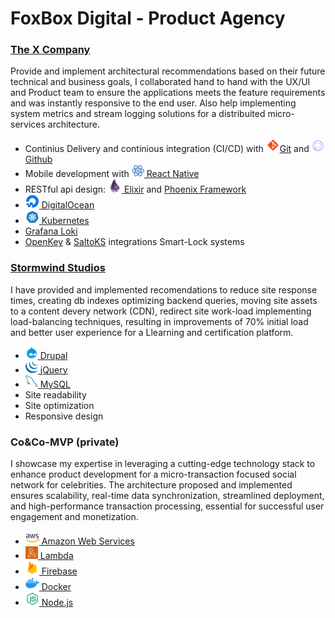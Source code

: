 # FoxBox Digital - Product Agency

### [The X Company](https://thexlife.co/)

Provide and implement architectural recommendations based on their future technical and business goals, I collaborated hand to hand with the UX/UI and Product team to ensure the applications meets the feature requirements and was instantly responsive to the end user. Also help implementing system metrics and stream logging solutions for a distribuited micro-services architecture.

- Continius Delivery and continious integration (CI/CD) with <a href="https://git-scm.com/"><img src="./images/git.svg" width="22px"/>Git</a> and <a href="https://github.com/"><img src="./images/github.svg" width="20px"/> Github</a>
- Mobile development with <a href="https://reactnative.dev/"><img src="./images/react.svg" width="20px"/> React Native</a>
- RESTful api design: <a href="https://elixir-lang.org/"><img src="./images/elixir.svg" width="22px"/> Elixir</a> and <a href="https://www.phoenixframework.org/">Phoenix Framework</a>
- [<img src="./images/digitalocean.png" width="22px"/> DigitalOcean]()
- [<img src="./images/kubernetes.svg" width="22px"/> Kubernetes](https://kubernetes.io/)
- [Grafana Loki](https://grafana.com/oss/loki/)
- [OpenKey](https://www.openkey.co/) & [SaltoKS](https://saltoks.com/) integrations Smart-Lock systems

### [Stormwind Studios](https://stormwindstudios.com/)

I have provided and implemented recomendations to reduce site response times, creating db indexes optimizing backend queries, moving site assets to a content devery network (CDN), redirect site work-load implementing load-balancing techniques, resulting in improvements of 70% initial load and better user experience for a Llearning and certification platform.

- [<img src="./images/drupal.svg?" width="20px"/> Drupal](https://www.drupal.org/)
- [<img src="./images/jquery.svg?" width="20px"/> jQuery](https://jquery.com/)
- [<img src="./images/mysql.svg?" width="20px"/> MySQL](https://www.mysql.com/)
- Site readability
- Site optimization
- Responsive design

### Co&Co-MVP (private)

I showcase my expertise in leveraging a cutting-edge technology stack to enhance product development for a micro-transaction focused social network for celebrities. The architecture proposed and implemented ensures scalability, real-time data synchronization, streamlined deployment, and high-performance transaction processing, essential for successful user engagement and monetization.

- [<img src="./images/aws.svg" width="22px" /> Amazon Web Services](https://aws.amazon.com/)
- [<img src="./images/lambda.svg" width="20px" /> Lambda](https://aws.amazon.com/en/lambda/)
- [<img src="./images/firebase.svg" width="22px" /> Firebase](https://firebase.google.com/)
- [<img src="./images/docker.svg" width="22px" /> Docker](https://www.docker.com/)
- [<img src="./images/nodejs.svg" width="22px" /> Node.js](https://nodejs.org/)
